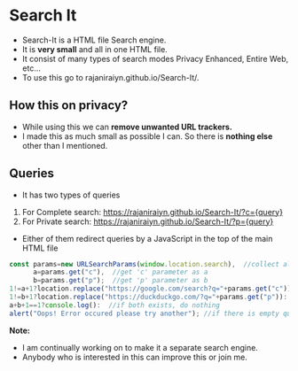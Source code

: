 # Search It
*   Search-It is a HTML file Search engine.
*   It is **very small** and all in one HTML file.
*   It consist of many types of search modes Privacy Enhanced, Entire Web, etc...
*   To use this go to rajaniraiyn.github.io/Search-It/.

## How this on privacy?
*   While using this we can **remove unwanted URL trackers.**
*   I made this as much small as possible I can. So there is **nothing else** other than I mentioned.

## Queries
*   It has two types of queries
   1.  For Complete search: https://rajaniraiyn.github.io/Search-It/?c={query}
   2.  For Private search: https://rajaniraiyn.github.io/Search-It/?p={query}

*   Either of them redirect queries by a JavaScript in the top of the main HTML file

```javascript
const params=new URLSearchParams(window.location.search),  //collect all parameters as parms
	  a=params.get("c"),  //get 'c' parameter as a
	  b=params.get("p");  //get 'p' parameter as b
1!=a+1?location.replace("https://google.com/search?q="+params.get("c")): //if 'a' exists, replace url
1!=b+1?location.replace("https://duckduckgo.com/?q="+params.get("p")):  //if 'b' exists, replace url
a+b+1==1?console.log():  //if both exists, do nothing
alert("Oops! Error occured please try another"); //if there is empty query, display error
```

**Note:**
*   I am continually working on to make it a separate search engine.
*   Anybody who is interested in this can improve this or join me.

